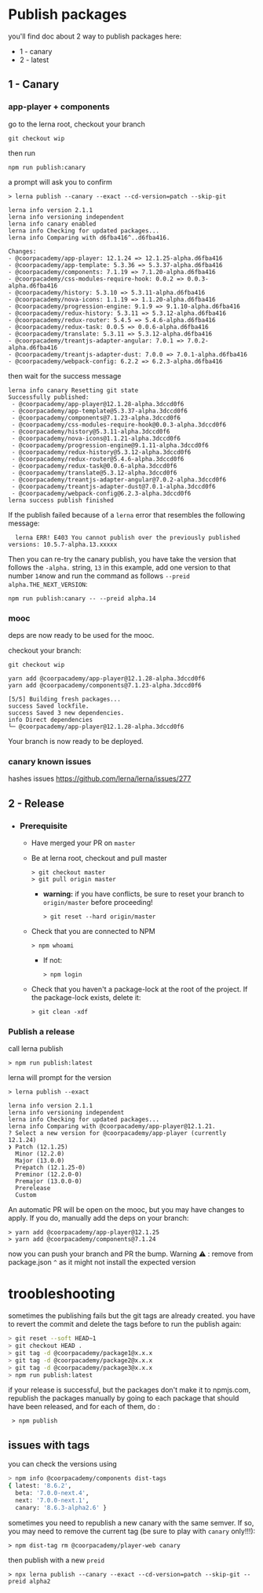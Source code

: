 # Publish packages

you'll find doc about 2 way to publish packages here:

- 1 - canary
- 2 - latest

## 1 - Canary

### app-player + components

go to the lerna root, checkout your branch

```
git checkout wip
```

then run

```
npm run publish:canary
```

a prompt will ask you to confirm

```
> lerna publish --canary --exact --cd-version=patch --skip-git

lerna info version 2.1.1
lerna info versioning independent
lerna info canary enabled
lerna info Checking for updated packages...
lerna info Comparing with d6fba416^..d6fba416.

Changes:
- @coorpacademy/app-player: 12.1.24 => 12.1.25-alpha.d6fba416
- @coorpacademy/app-template: 5.3.36 => 5.3.37-alpha.d6fba416
- @coorpacademy/components: 7.1.19 => 7.1.20-alpha.d6fba416
- @coorpacademy/css-modules-require-hook: 0.0.2 => 0.0.3-alpha.d6fba416
- @coorpacademy/history: 5.3.10 => 5.3.11-alpha.d6fba416
- @coorpacademy/nova-icons: 1.1.19 => 1.1.20-alpha.d6fba416
- @coorpacademy/progression-engine: 9.1.9 => 9.1.10-alpha.d6fba416
- @coorpacademy/redux-history: 5.3.11 => 5.3.12-alpha.d6fba416
- @coorpacademy/redux-router: 5.4.5 => 5.4.6-alpha.d6fba416
- @coorpacademy/redux-task: 0.0.5 => 0.0.6-alpha.d6fba416
- @coorpacademy/translate: 5.3.11 => 5.3.12-alpha.d6fba416
- @coorpacademy/treantjs-adapter-angular: 7.0.1 => 7.0.2-alpha.d6fba416
- @coorpacademy/treantjs-adapter-dust: 7.0.0 => 7.0.1-alpha.d6fba416
- @coorpacademy/webpack-config: 6.2.2 => 6.2.3-alpha.d6fba416
```

then wait for the success message

```
lerna info canary Resetting git state
Successfully published:
 - @coorpacademy/app-player@12.1.28-alpha.3dccd0f6
 - @coorpacademy/app-template@5.3.37-alpha.3dccd0f6
 - @coorpacademy/components@7.1.23-alpha.3dccd0f6
 - @coorpacademy/css-modules-require-hook@0.0.3-alpha.3dccd0f6
 - @coorpacademy/history@5.3.11-alpha.3dccd0f6
 - @coorpacademy/nova-icons@1.1.21-alpha.3dccd0f6
 - @coorpacademy/progression-engine@9.1.11-alpha.3dccd0f6
 - @coorpacademy/redux-history@5.3.12-alpha.3dccd0f6
 - @coorpacademy/redux-router@5.4.6-alpha.3dccd0f6
 - @coorpacademy/redux-task@0.0.6-alpha.3dccd0f6
 - @coorpacademy/translate@5.3.12-alpha.3dccd0f6
 - @coorpacademy/treantjs-adapter-angular@7.0.2-alpha.3dccd0f6
 - @coorpacademy/treantjs-adapter-dust@7.0.1-alpha.3dccd0f6
 - @coorpacademy/webpack-config@6.2.3-alpha.3dccd0f6
lerna success publish finished
```

If the publish failed because of a `lerna` error that resembles the following message:

```
  lerna ERR! E403 You cannot publish over the previously published versions: 10.5.7-alpha.13.xxxxx
```

Then you can re-try the canary publish, you have take the version that follows the `-alpha.` string,
`13` in this example, add one version to that number `14`now and run the command as follows `--preid alpha.THE_NEXT_VERSION`:

```
npm run publish:canary -- --preid alpha.14
```


### mooc

deps are now ready to be used for the mooc.

checkout your branch:

```
git checkout wip
```

```
yarn add @coorpacademy/app-player@12.1.28-alpha.3dccd0f6
yarn add @coorpacademy/components@7.1.23-alpha.3dccd0f6
```

```
[5/5] Building fresh packages...
success Saved lockfile.
success Saved 3 new dependencies.
info Direct dependencies
└─ @coorpacademy/app-player@12.1.28-alpha.3dccd0f6
```

Your branch is now ready to be deployed.

### canary known issues

hashes issues https://github.com/lerna/lerna/issues/277

## 2 - Release
- ### Prerequisite 

  - Have merged your PR on `master` 

  - Be at lerna root, checkout and pull master

    ```
    > git checkout master
    > git pull origin master
    ```
    - **warning:** if you have conflicts, be sure to reset your branch to `origin/master` before proceeding!

      ```
      > git reset --hard origin/master
      ```

  - Check that you are connected to NPM 

    ```
    > npm whoami
    ```
      - If not: 
        ```
        > npm login
        ```
  - Check that you haven't a package-lock at the root of the project. If the package-lock exists, delete it:
    ```
    > git clean -xdf
    ```

### Publish a release

call lerna publish

```
> npm run publish:latest
```

lerna will prompt for the version

```
> lerna publish --exact

lerna info version 2.1.1
lerna info versioning independent
lerna info Checking for updated packages...
lerna info Comparing with @coorpacademy/app-player@12.1.21.
? Select a new version for @coorpacademy/app-player (currently 12.1.24)
❯ Patch (12.1.25)
  Minor (12.2.0)
  Major (13.0.0)
  Prepatch (12.1.25-0)
  Preminor (12.2.0-0)
  Premajor (13.0.0-0)
  Prerelease
  Custom
```

An automatic PR will be open on the mooc, but you may have changes to apply.
If you do, manually add the deps on your branch:

```
> yarn add @coorpacademy/app-player@12.1.25
> yarn add @coorpacademy/components@7.1.24
```

now you can push your branch and PR the bump.
Warning ⚠️ : remove from package.json `^` as it might not install the expected version 

# troobleshooting

sometimes the publishing fails but the git tags are already created.
you have to revert the commit and delete the tags before to run the publish again:

```sh
> git reset --soft HEAD~1
> git checkout HEAD .
> git tag -d @coorpacademy/package1@x.x.x
> git tag -d @coorpacademy/package2@x.x.x
> git tag -d @coorpacademy/package3@x.x.x
> npm run publish:latest
```

if your release is successful, but the packages don't make it to npmjs.com, republish the packages manually by going to each package that should have been released, and for each of them, do :
```
 > npm publish
```

## issues with tags

you can check the versions using

```sh
> npm info @coorpacademy/components dist-tags
{ latest: '8.6.2',
  beta: '7.0.0-next.4',
  next: '7.0.0-next.1',
  canary: '8.6.3-alpha2.6' }
```

sometimes you need to republish a new canary with the same semver.
If so, you may need to remove the current tag (be sure to play with `canary` only!!!):

```
> npm dist-tag rm @coorpacademy/player-web canary
```

then publish with a new `preid`

```
> npx lerna publish --canary --exact --cd-version=patch --skip-git --preid alpha2
```
